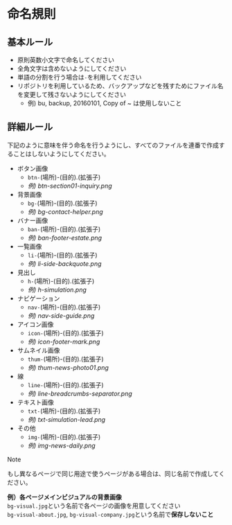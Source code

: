 # 命名規則

## 基本ルール

* 原則英数小文字で命名してください
* 全角文字は含めないようにしてください
* 単語の分割を行う場合は`-`を利用してください
* リポジトリを利用しているため、バックアップなどを残すためにファイル名を変更して残さないようにしてください
  * 例) bu, backup, 20160101, Copy of ~ は使用しないこと
  
## 詳細ルール

下記のように意味を伴う命名を行うようにし、すべてのファイルを連番で作成することはしないようにしてください。

* ボタン画像
  * `btn-`(場所)-(目的).(拡張子)
  * *例) btn-section01-inquiry.png*
* 背景画像
  * `bg-`(場所)-(目的).(拡張子)
  * *例) bg-contact-helper.png*
* バナー画像
  * `ban-`(場所)-(目的).(拡張子)
  * *例) ban-footer-estate.png*
* 一覧画像
  * `li-`(場所)-(目的).(拡張子)
  * *例) li-side-backquote.png*
* 見出し
  * `h-`(場所)-(目的).(拡張子)
  * *例) h-simulation.png*
* ナビゲーション
  * `nav-`(場所)-(目的).(拡張子)
  * *例) nav-side-guide.png*
* アイコン画像
  * `icon-`(場所)-(目的).(拡張子)
  * *例) icon-footer-mark.png*
* サムネイル画像
  * `thum-`(場所)-(目的).(拡張子)
  * *例) thum-news-photo01.png*
* 線
  * `line-`(場所)-(目的).(拡張子)
  * *例) line-breadcrumbs-separator.png*
* テキスト画像
  * `txt-`(場所)-(目的).(拡張子)
  * *例) txt-simulation-lead.png*
* その他
  * `img-`(場所)-(目的).(拡張子)
  * *例) img-news-daily.png*

> [!NOTE]
> もし異なるページで同じ用途で使うページがある場合は、同じ名前で作成してください。  
> 
> **例）各ページメインビジュアルの背景画像**  
> `bg-visual.jpg`という名前で各ページの画像を用意してください  
> `bg-visual-about.jpg`, `bg-visual-company.jpg`という名前で**保存しないこと**